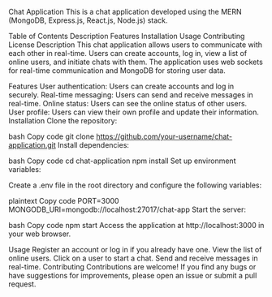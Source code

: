Chat Application
This is a chat application developed using the MERN (MongoDB, Express.js, React.js, Node.js) stack.

Table of Contents
Description
Features
Installation
Usage
Contributing
License
Description
This chat application allows users to communicate with each other in real-time. Users can create accounts, log in, view a list of online users, and initiate chats with them. The application uses web sockets for real-time communication and MongoDB for storing user data.

Features
User authentication: Users can create accounts and log in securely.
Real-time messaging: Users can send and receive messages in real-time.
Online status: Users can see the online status of other users.
User profile: Users can view their own profile and update their information.
Installation
Clone the repository:

bash
Copy code
git clone https://github.com/your-username/chat-application.git
Install dependencies:

bash
Copy code
cd chat-application
npm install
Set up environment variables:

Create a .env file in the root directory and configure the following variables:

plaintext
Copy code
PORT=3000
MONGODB_URI=mongodb://localhost:27017/chat-app
Start the server:

bash
Copy code
npm start
Access the application at http://localhost:3000 in your web browser.

Usage
Register an account or log in if you already have one.
View the list of online users.
Click on a user to start a chat.
Send and receive messages in real-time.
Contributing
Contributions are welcome! If you find any bugs or have suggestions for improvements, please open an issue or submit a pull request.


